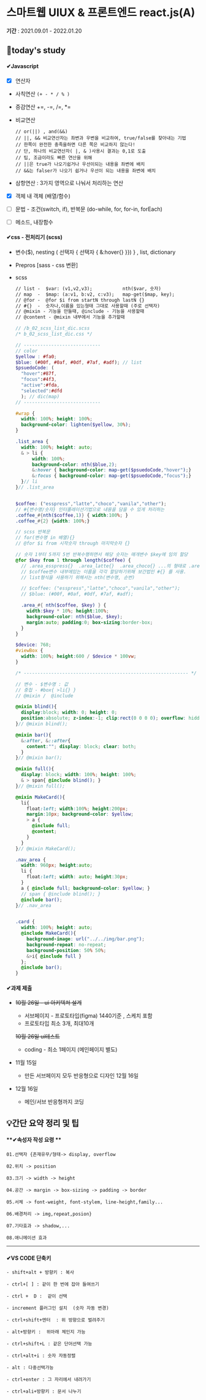 # 스마트웹 UIUX & 프론트엔드 react.js(A)

**기간** : 2021.09.01 - 2022.01.20

## 📌today's study

#### ✔Javascript

- [x] 연산자

-  사칙연산 `(+ - * / % )`

-  증감연산 +=, -=, /=, *=

- 비교연산 

  ```
  // or(||) , and(&&)
  // ||, && 비교연산자는 좌변과 우변을 비교하여, true/false를 찾아내는 기법
  // 한쪽이 완전한 충족을하면 다른 쪽은 비교하지 않는다!
  // 단, 하나의 비교연산자( |, & )사용시 결과는 0,1로 도출
  // 팁, 조금이라도 빠른 연산을 위해
  // ||은 true가 나오기쉽거나 우선이되는 내용을 좌변에 배치
  // &&는 falser가 나오기 쉽거나 우선이 되는 내용을 좌변에 배치
  ```

-  삼항연산 : 3가지 영역으로 나눠서 처리하는 연산

- [x] 객체 내 객체 (배열/함수)

- [ ] 문법 - 조건(switch, if), 반복문 (do-while, for, for-in, forEach)

- [ ] 메소드, 내장함수

#### ✔css - 전처리기 (scss)

- 변수($), nesting (  선택자 { 선택자 { &:hover{} }}) }   , list, dictionary

- Prepros [sass - css 변환]

- scss

  ```markdown
  // list -  $var: (v1,v2,v3);           nth($var, 숫자)
  // map  -  $map: (a:v1, b:v2, c:v3);   map-get($map, key);
  // @for -  @for $i from startN through lastN {}
  // #{}  -  숫자나,이름을 있는형태 그대로 사용할때 (주로 선택자)
  // @mixin - 기능을 만들때, @include - 기능을 사용할때
  // @content - @mixin 내부에서 기능을 추가할때 
  ```

  ```scss
  // /b_02_scss_list_dic.scss
  /* b_02_scss_list_dic.css */
  
  // ----------------------------
  // color
  $yellow : #fa0;
  $blue: (#00f, #0af, #0df, #7af, #adf); // list
  $psuedoCode: (
    "hover":#87f, 
    "focus":#4f3, 
    "active":#fda, 
    "selected":#dfd
    ); // dic(map)
  // ----------------------------
  
  #wrap {
    width: 100%; height: 100%; 
    background-color: lighten($yellow, 30%);
  }
  
  .list_area {
    width: 100%; height: auto;
    & > li {
        width: 100%;
        background-color: nth($blue,2);
        &:hover { background-color: map-get($psuedoCode,"hover");}
        &:focus { background-color: map-get($psuedoCode,"focus");}
    }// li
  }// .list_area
  
  
  $coffee: ("esspress","latte","choco","vanila","other");
  // #{변수명/숫자} 인터폴레이션기법으로 내용을 담을 수 있게 처리하는 
  .coffee_#{nth($coffee,1)} { width:100%; }
  .coffee_#{2} {width: 100%;}
  
  // scss 반복문
  // for(변수명 in 배열){}
  // @for $i from 시작숫자 through 마지막숫자 {}
  
  // 숫자 1부터 5까지 5번 반복수행하면서 해당 숫자는 매개변수 $key에 임의 할당
  @for $key from 1 through length($coffee) {
    // .area_esspress{}  .area_latte{}  .area_choco{} ...의 형태로 .area_ 의 글자에
    // $coffee변수 내부에있는 이름을 각각 할당하기위해 보간법인 #{} 를 사용.
    // list형식을 사용하기 위해서는 nth(변수명, 순번)
  
    // $coffee: ("esspress","latte","choco","vanila","other");
    // $blue: (#00f, #0af, #0df, #7af, #adf);
  
    .area_#{ nth($coffee, $key) } {
      width:$key * 10%; height:100%;
      background-color: nth($blue, $key);
      margin:auto; padding:0; box-sizing:border-box;
    }
  }
  
  $device: 768;
  #viewBox {
    width: 100%; height:600 / $device * 100vw;
  }
  
  /* ------------------------------------------------------------ */
  
  // 변수 - $변수명 : 값
  // 중첩 - #box{ >li{} }
  // @mixin /  @include
  
  @mixin blind(){
    display:block; width: 0; height: 0;
    position:absolute; z-index:-1; clip:rect(0 0 0 0); overflow: hidden;
  }// @mixin blind();
  
  @mixin bar(){
    &:after, &::after{
      content:""; display: block; clear: both;
    }
  }// @mixin bar();
  
  @mixin full(){
    display: block; width: 100%; height: 100%;
    & > span{ @include blind(); }
  }// @mixin full();
  
  @mixin MakeCard(){
    li{
      float:left; width:100%; height:200px;
      margin:10px; background-color: $yellow;
      > a { 
        @include full; 
        @content;
      }
    }
  }// @mixin MakeCard();
  
  .nav_area {
    width: 960px; height:auto;
    li {
      float:left; width: auto; height:30px;
    }
    a { @include full; background-color: $yellow; }
    // span { @include blind(); }
    @include bar();
  }// .nav_area
  
  
  .card {
    width: 100%; height: auto;
    @include MakeCard(){
      background-image: url("../../img/bar.png");
      background-repeat: no-repeat;
      background-position: 50% 50%;
      &>i{ @include full }
    };
    @include bar();
  }
  ```

  



#### ✔과제 제출

- ~~10월 26일 - ui 아키텍쳐 설계~~

  - 서브페이지 - 프로토타입(figma) 1440기준 , 스케치 포함
  - 프로토타입 최소 3개, 최대10개

  ~~10월 26일 ui테스트~~

  - coding - 최소 1페이지 (메인페이지 별도)

- 11월 15일

  - 만든 서브페이지 모두 반응형으로 디자인 12월 16일

- 12월 16일

  - 메인/서브 반응형까지 코딩

## 💡간단 요약 정리 및 팁

#### **✔속성자 작성 요령 **

```
01.선택자 {존재유무/형태-> display, overflow

02.위치 -> position

03.크기 -> width -> height

04.공간 -> margin -> box-sizing -> padding -> border 

05.서체 -> font-weight, font-stylem, line-height,family...

06.배경처리 -> img,repeat,posion}

07.기타효과 -> shadow,...

08.애니메이션 효과
```

------

#### ✔**VS CODE 단축키**

```
- shift+alt + 방향키 : 복사

- ctrl+[ ] : 같이 한 번에 잡아 들여쓰기  

- ctrl +  D :  같이 선택

- increment 플러그인 설치  (숫자 자동 변경)

- ctrl+shift+엔터  : 위 방향으로 벌려주기

- alt+방향키 :  위아래 체인지 가능

- ctrl+shift+L : 같은 단어선택 가능

- ctrl+alt+i : 숫자 자동정렬

- alt : 다중선택가능

- ctrl+enter : 그 자리에서 내려가기

- ctrl+ali+방향키 : 문서 나누기
```

